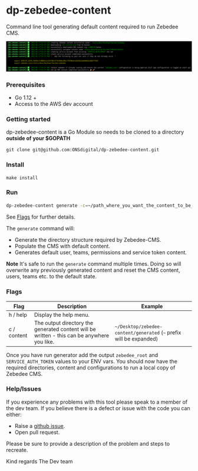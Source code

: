# dp-zebedee-content

Command line tool generating default content required to run Zebedee CMS.

![Alt text](preview.png?raw=true "Optional Title")

### Prerequisites
- Go 1.12 +
- Access to the AWS dev account

### Getting started
dp-zebedee-content is a Go Module so needs to be cloned to a directory **outside of your $GOPATH**

```
git clone git@github.com:ONSdigital/dp-zebedee-content.git
```

### Install
```
make install
```

### Run
```bash
dp-zebedee-content generate -c=~/path_where_you_want_the_content_to_be_generated
```

See [Flags](#Flags) for further details. 

The `generate` command will:
 - Generate the directory structure required by Zebedee-CMS.
 - Populate the CMS with default content.
 - Generates default user, teams, permissions and service token content.

**Note** It's safe to run the `generate` command multiple times. Doing so will overwrite any previously generated 
content and reset the CMS content, users, teams etc. to the default state.  

### Flags
| Flag         | Description                                                                                 | Example                                                             |
| ------------ |---------------------------------------------------------------------------------------------| ------------------------------------------------------------------- |
| h / help     | Display the help menu.                                                                      |                                                                     |
| c / content  | The output directory the generated content will be written - this can be anywhere you like. | `~/Desktop/zebedee-content/generated` (`~` prefix will be expanded) |

Once you have run generator add the output `zebedee_root` and `SERVICE_AUTH_TOKEN` values to your ENV vars. 
You should now have the required directories, content and configurations to run a local copy of Zebedee CMS.

### Help/Issues
If you experience any problems with this tool please speak to a member of the dev team. If you believe there is a defect or issue with the code you can either:
- Raise a [github issue][2].
- Open pull request.

Please be sure to provide a description of the problem and steps to recreate. 

Kind regards
The Dev team  

[1]: https://github.com/kardianos/govendor
[2]: https://github.com/ONSdigital/dp-zebedee-content/issues
